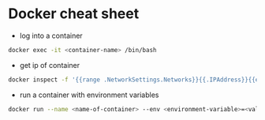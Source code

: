 # Docker cheat sheet

* log into a container

```bash
docker exec -it <container-name> /bin/bash
```

* get ip of container

```bash
docker inspect -f '{{range .NetworkSettings.Networks}}{{.IPAddress}}{{end}}' <container-name>
```

* run a container with environment variables

```bash
docker run --name <name-of-container> --env <environment-variable>=<value-for-variable> -d <docker-image-name>
```
